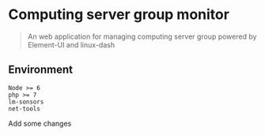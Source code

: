 # Computing server group monitor

> An web application for managing computing server group powered by Element-UI and linux-dash


## Environment

`Node >= 6`  
`php >= 7`  
`lm-sonsors`  
`net-tools`


Add some changes